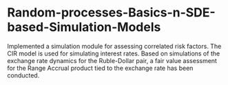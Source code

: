 # Random-processes-Basics-n-SDE-based-Simulation-Models
Implemented a simulation module for assessing correlated risk factors. The CIR model is used for simulating interest rates. Based on simulations of the exchange rate dynamics for the Ruble-Dollar pair, a fair value assessment for the Range Accrual product tied to the exchange rate has been conducted.
